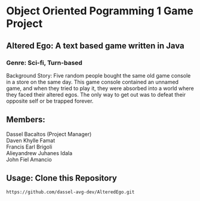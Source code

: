 # Object Oriented Pogramming 1 Game Project

## Altered Ego: A text based game written in Java

### Genre: Sci-fi, Turn-based

Background Story: Five random people bought the same old game console in a store on the same day. This game console contained an unnamed game, and when they tried to play it, they were absorbed into a world where they faced their altered egos. The only way to get out was to defeat their opposite self or be trapped forever.

## Members:
  Dassel Bacaltos (Project Manager)  
  Daven Khylle Famat  
  Francis Earl Brigoli  
  Alieyandrew Juhanes Idala  
  John Fiel Amancio  

## Usage: Clone this Repository
```
https://github.com/dassel-avg-dev/AlteredEgo.git
```
  


